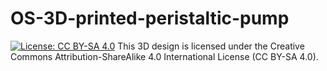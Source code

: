 # OS-3D-printed-peristaltic-pump

[![License: CC BY-SA 4.0](https://img.shields.io/badge/License-CC%20BY--SA%204.0-lightgrey.svg)](https://creativecommons.org/licenses/by-sa/4.0/)
This 3D design is licensed under the Creative Commons Attribution-ShareAlike 4.0 International License (CC BY-SA 4.0).


